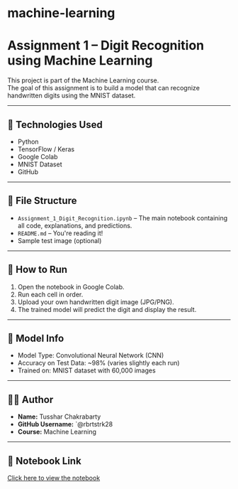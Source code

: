 # machine-learning
# Assignment 1 – Digit Recognition using Machine Learning

This project is part of the Machine Learning course.  
The goal of this assignment is to build a model that can recognize handwritten digits using the MNIST dataset.

---

## 🔧 Technologies Used

- Python
- TensorFlow / Keras
- Google Colab
- MNIST Dataset
- GitHub

---

## 📁 File Structure

- `Assignment_1_Digit_Recognition.ipynb` – The main notebook containing all code, explanations, and predictions.
- `README.md` – You're reading it!
- Sample test image (optional)

---

## 🚀 How to Run

1. Open the notebook in Google Colab.
2. Run each cell in order.
3. Upload your own handwritten digit image (JPG/PNG).
4. The trained model will predict the digit and display the result.

---

## 🎯 Model Info

- Model Type: Convolutional Neural Network (CNN)
- Accuracy on Test Data: ~98% (varies slightly each run)
- Trained on: MNIST dataset with 60,000 images

---

## 🙋‍♂️ Author

- **Name:** Tusshar Chakrabarty  
- **GitHub Username:** `@rbrtstrk28  
- **Course:** Machine Learning  

---

## 🔗 Notebook Link

[Click here to view the notebook](https://github.com/rbrtstrk28/machine-learning/blob/main/Assignment_1_Digit_recognition.ipynb)
